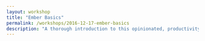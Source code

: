 ```yaml
---
layout: workshop
title: "Ember Basics"
permalink: /workshops/2016-12-17-ember-basics
description: "A thorough introduction to this opinionated, productivity-oriented web framework, covering all the basics you need to know, in order to get up and running successfully!\n\nThis course serves as a solid foundation for a deep understanding of emberjs and modern javascript development. "
---
```

